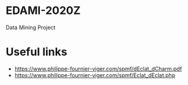 # EDAMI-2020Z
Data Mining Project

# Useful links
* https://www.philippe-fournier-viger.com/spmf/dEclat_dCharm.pdf
* https://www.philippe-fournier-viger.com/spmf/Eclat_dEclat.php

